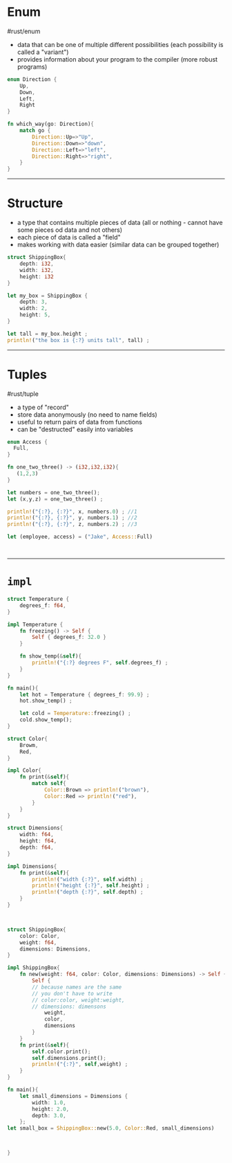 

# Enum
#rust/enum 
- data that can be one of multiple different possibilities (each possibility is called a "variant")
- provides information about your program to the compiler (more robust programs)

```rust
enum Direction {
	Up,
	Down,
	Left,
	Right	
}

fn which_way(go: Direction){
	match go {
		Direction::Up=>"Up",
		Direction::Down=>"down",
		Direction::Left=>"left",
		Direction::Right=>"right",
	}
}
```

--------
# Structure
- a type that contains multiple pieces of data (all or nothing - cannot have some pieces od data and not others)
- each piece of data is called a "field"
- makes working with data easier (similar data can be grouped together)

```rust
struct ShippingBox{
	depth: i32,
	width: i32,
	height: i32
}

let my_box = ShippingBox {
	depth: 3,
	width: 2,
	height: 5,
}

let tall = my_box.height ;
println!("the box is {:?} units tall", tall) ;
```


-----
# Tuples
#rust/tuple 
- a type of "record"
- store data anonymously (no need to name fields)
- useful to return pairs of data from functions
- can be "destructed" easily into variables

```rust
enum Access {
  Full,
}

fn one_two_three() -> (i32,i32,i32){
   (1,2,3)
}

let numbers = one_two_three();
let (x,y,z) = one_two_three() ;

println!("{:?}, {:?}", x, numbers.0) ; //1
println!("{:?}, {:?}", y, numbers.1) ; //2
println!("{:?}, {:?}", z, numbers.2) ; //3

let (employee, access) = ("Jake", Access::Full)




```

----------
# `impl`

```rust
struct Temperature {
	degrees_f: f64,
}

impl Temperature {
	fn freezing() -> Self {
		Self { degrees_f: 32.0 }
	}

	fn show_temp(&self){
		println!("{:?} degrees F", self.degrees_f) ;
	}
}

fn main(){
	let hot = Temperature { degrees_f: 99.9} ;
	hot.show_temp() ;

	let cold = Temperature::freezing() ;
	cold.show_temp();
}
```


```rust
struct Color{
	Browm,
	Red,
}

impl Color{
	fn print(&self){
		match self{
			Color::Brown => println!("brown"),
			Color::Red => println!("red"),
		}
	}
}

struct Dimensions{
	width: f64,
	height: f64,
	depth: f64,
}

impl Dimensions{
	fn print(&self){
		println!("width {:?}", self.width) ;
		println!("height {:?}", self.height) ;
		println!("depth {:?}", self.depth) ;
	}
}



struct ShippingBox{
	color: Color,
	weight: f64,
	dimensions: Dimensions,
}

impl ShippingBox{
	fn new(weight: f64, color: Color, dimensions: Dimensions) -> Self {
		Self {
		// because names are the same
		// you don't have to write
		// color:color, weight:weight, 
		// dimensions: dimensons
			weight,
			color,
			dimensions
		}
	}
	fn print(&self){
		self.color.print();
		self.dimensions.print();
		println!("{:?}", self,weight) ;
	}
}

fn main(){
	let small_dimensions = Dimensions {
		width: 1.0,
		height: 2.0,
		depth: 3.0,
	};
let small_box = ShippingBox::new(5.0, Color::Red, small_dimensions)



}
```












